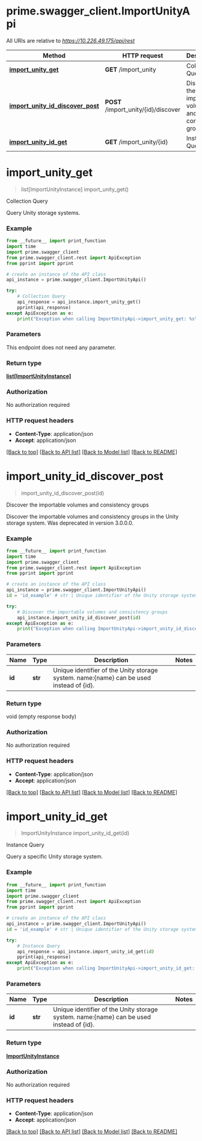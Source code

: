 # prime.swagger_client.ImportUnityApi

All URIs are relative to *https://10.226.49.175/api/rest*

Method | HTTP request | Description
------------- | ------------- | -------------
[**import_unity_get**](ImportUnityApi.md#import_unity_get) | **GET** /import_unity | Collection Query
[**import_unity_id_discover_post**](ImportUnityApi.md#import_unity_id_discover_post) | **POST** /import_unity/{id}/discover | Discover the importable volumes and consistency groups
[**import_unity_id_get**](ImportUnityApi.md#import_unity_id_get) | **GET** /import_unity/{id} | Instance Query


# **import_unity_get**
> list[ImportUnityInstance] import_unity_get()

Collection Query

Query Unity storage systems.

### Example
```python
from __future__ import print_function
import time
import prime.swagger_client
from prime.swagger_client.rest import ApiException
from pprint import pprint

# create an instance of the API class
api_instance = prime.swagger_client.ImportUnityApi()

try:
    # Collection Query
    api_response = api_instance.import_unity_get()
    pprint(api_response)
except ApiException as e:
    print("Exception when calling ImportUnityApi->import_unity_get: %s\n" % e)
```

### Parameters
This endpoint does not need any parameter.

### Return type

[**list[ImportUnityInstance]**](ImportUnityInstance.md)

### Authorization

No authorization required

### HTTP request headers

 - **Content-Type**: application/json
 - **Accept**: application/json

[[Back to top]](#) [[Back to API list]](../README.md#documentation-for-api-endpoints) [[Back to Model list]](../README.md#documentation-for-models) [[Back to README]](../README.md)

# **import_unity_id_discover_post**
> import_unity_id_discover_post(id)

Discover the importable volumes and consistency groups

Discover the importable volumes and consistency groups in the Unity storage system. Was deprecated in version 3.0.0.0.

### Example
```python
from __future__ import print_function
import time
import prime.swagger_client
from prime.swagger_client.rest import ApiException
from pprint import pprint

# create an instance of the API class
api_instance = prime.swagger_client.ImportUnityApi()
id = 'id_example' # str | Unique identifier of the Unity storage system. name:{name} can be used instead of {id}.

try:
    # Discover the importable volumes and consistency groups
    api_instance.import_unity_id_discover_post(id)
except ApiException as e:
    print("Exception when calling ImportUnityApi->import_unity_id_discover_post: %s\n" % e)
```

### Parameters

Name | Type | Description  | Notes
------------- | ------------- | ------------- | -------------
 **id** | **str**| Unique identifier of the Unity storage system. name:{name} can be used instead of {id}. | 

### Return type

void (empty response body)

### Authorization

No authorization required

### HTTP request headers

 - **Content-Type**: application/json
 - **Accept**: application/json

[[Back to top]](#) [[Back to API list]](../README.md#documentation-for-api-endpoints) [[Back to Model list]](../README.md#documentation-for-models) [[Back to README]](../README.md)

# **import_unity_id_get**
> ImportUnityInstance import_unity_id_get(id)

Instance Query

Query a specific Unity storage system.

### Example
```python
from __future__ import print_function
import time
import prime.swagger_client
from prime.swagger_client.rest import ApiException
from pprint import pprint

# create an instance of the API class
api_instance = prime.swagger_client.ImportUnityApi()
id = 'id_example' # str | Unique identifier of the Unity storage system. name:{name} can be used instead of {id}.

try:
    # Instance Query
    api_response = api_instance.import_unity_id_get(id)
    pprint(api_response)
except ApiException as e:
    print("Exception when calling ImportUnityApi->import_unity_id_get: %s\n" % e)
```

### Parameters

Name | Type | Description  | Notes
------------- | ------------- | ------------- | -------------
 **id** | **str**| Unique identifier of the Unity storage system. name:{name} can be used instead of {id}. | 

### Return type

[**ImportUnityInstance**](ImportUnityInstance.md)

### Authorization

No authorization required

### HTTP request headers

 - **Content-Type**: application/json
 - **Accept**: application/json

[[Back to top]](#) [[Back to API list]](../README.md#documentation-for-api-endpoints) [[Back to Model list]](../README.md#documentation-for-models) [[Back to README]](../README.md)


